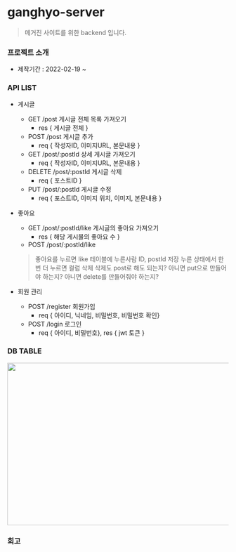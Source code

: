 # ganghyo-server
> 메거진 사이트를 위한 backend 입니다.
### 프로젝트 소개
+ 제작기간 : 2022-02-19 ~
### API LIST
+ 게시글
    + GET /post  게시글 전체 목록 가져오기
        + res { 게시글 전체 } 
    + POST /post 게시글 추가
        + req { 작성자ID, 이미지URL, 본문내용 }
    + GET /post/:postId 상세 게시글 가져오기 
        + req { 작성자ID, 이미지URL, 본문내용 }
    + DELETE /post/:postId 게시글 삭제
        + req { 포스트ID  }
    + PUT /post/:postId 게시글 수정
        + req { 포스트ID, 이미지 위치, 이미지, 본문내용 }
        
+ 좋아요
    + GET /post/:postId/like 게시글의 좋아요 가져오기
        + res { 해당 게시물의 좋아요 수 }
    + POST /post/:postId/like 
    > 좋아요를 누르면 like 테이블에 누른사람 ID, postId 저장 누른 상태에서 한번 더 누르면 컬럼 삭제 
    > 삭제도 post로 해도 되는지? 아니면 put으로 만들어야 하는지? 아니면 delete를 만들어줘야 하는지?
+ 회원 관리
    +  POST /register 회원가입
        + req { 아이디, 닉네임, 비밀번호, 비밀번호 확인}
    +  POST /login    로그인
        + req { 아이디, 비밀번호}, res { jwt 토큰 } 
### DB TABLE

<img src="https://teamsparta.notion.site/image/https%3A%2F%2Fs3-us-west-2.amazonaws.com%2Fsecure.notion-static.com%2F13767840-947e-4bf8-9902-8b3df273a1b2%2FUntitled.png?table=block&id=bc72d738-f4e3-4693-8683-a0d80d15342a&spaceId=83c75a39-3aba-4ba4-a792-7aefe4b07895&width=2000&userId=&cache=v2"  width="700" height="370">

### 회고
